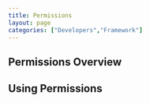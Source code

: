 ```yaml
---
title: Permissions
layout: page
categories: ["Developers","Framework"]
---
```


## Permissions Overview

## Using Permissions

